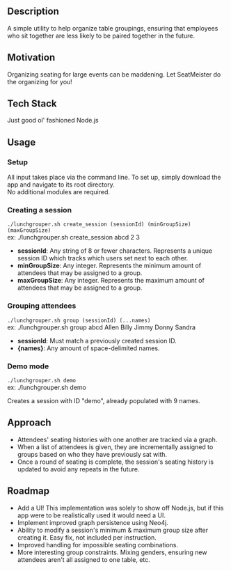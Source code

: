 ## Description
A simple utility to help organize table groupings, ensuring that employees who sit together are less likely to be paired together in the future.

## Motivation
Organizing seating for large events can be maddening. Let SeatMeister do the organizing for you!

## Tech Stack
Just good ol' fashioned Node.js

## Usage
### Setup
All input takes place via the command line. To set up, simply download the app and navigate to its root directory.  
No additional modules are required.

### Creating a session
`./lunchgrouper.sh create_session (sessionId) (minGroupSize) (maxGroupSize)`  
ex: ./lunchgrouper.sh create_session abcd 2 3  
- **sessionId**: Any string of 8 or fewer characters. Represents a unique session ID which tracks which users set next to each other.
- **minGroupSize**: Any integer. Represents the minimum amount of attendees that may be assigned to a group.
- **maxGroupSize**: Any integer. Represents the maximum amount of attendees that may be assigned to a group.

### Grouping attendees
`./lunchgrouper.sh group (sessionId) (...names)`  
ex: ./lunchgrouper.sh group abcd Allen Billy Jimmy Donny Sandra  
- **sessionId**: Must match a previously created session ID.
- **{names}**: Any amount of space-delimited names.

### Demo mode
`./lunchgrouper.sh demo`  
ex: ./lunchgrouper.sh demo  

Creates a session with ID "demo", already populated with 9 names.  

## Approach
- Attendees' seating histories with one another are tracked via a graph.
- When a list of attendees is given, they are incrementally assigned to groups based on who they have previously sat with.
- Once a round of seating is complete, the session's seating history is updated to avoid any repeats in the future.


## Roadmap
- Add a UI! This implementation was solely to show off Node.js, but if this app were to be realistically used it would need a UI.
- Implement improved graph persistence using Neo4j.
- Ability to modify a session's minimum & maximum group size after creating it. Easy fix, not included per instruction.
- Improved handling for impossible seating combinations.
- More interesting group constraints. Mixing genders, ensuring new attendees aren't all assigned to one table, etc.
